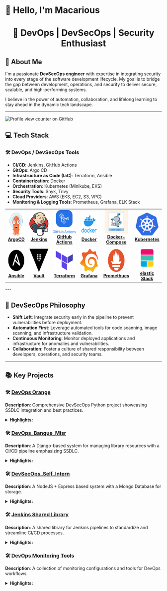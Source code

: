 
# 👋 Hello, I'm **Macarious**  
<h1 align="center">🚀 <b>DevOps | DevSecOps | Security Enthusiast</b></h1>

## 🌟 **About Me**
I'm a passionate **DevSecOps engineer** with expertise in integrating security into every stage of the software development lifecycle. My goal is to bridge the gap between development, operations, and security to deliver secure, scalable, and high-performing systems.

I believe in the power of automation, collaboration, and lifelong learning to stay ahead in the dynamic tech landscape.

---
![Profile view counter on GitHub](https://komarev.com/ghpvc/?username=Macarious-GK) 


## 💻 **Tech Stack**
### 🛠️ DevOps / DevSecOps Tools
- **CI/CD**: Jenkins, GitHub Actions
- **GitOps**: Argo CD
- **Infrastructure as Code (IaC)**: Terraform, Ansible  
- **Containerization**: Docker
- **Orchestration**: Kubernetes (Minikube, EKS)  
- **Security Tools**: Snyk, Trivy
- **Cloud Providers**: AWS (EKS, EC2, S3, VPC)
- **Monitoring & Logging Tools**: Prometheus, Grafana, ELK Stack
<center>
<table>
  <tr>
    <td align="center"><a href="https://github.com/Macarious-GK/DevOps_Orange/tree/main/ArgoCD"><img src="Images/argo.png" width="75px;" height="75px;" alt="argocd"/><br /><b>ArgoCD</b></a></td>
    <td align="center"><a href="https://github.com/Macarious-GK/DevOps_Banque_Misr/tree/main/Jenkins"><img src="Images/jenkins.png" width="75px;" height="75px;" alt="jenkins"/><br /><b>Jenkins</b></a></td>
    <td align="center"><a href="https://github.com/Macarious-GK/DevSecOps_Self_Intern/tree/main/.github/workflows"><img src="Images/githubactions.png" width="100px;" height="75px;" alt="GitHub Actions"/><br /><b>GitHub Actions</b></a></td>
    <td align="center"><a href=""><img src="Images/docker.png" width="75px;" height="75px;" alt="docker" /><br /><b>Docker</b></a></td>
    <td align="center"><a href="https://github.com/Macarious-GK/DevSecOps_Self_Intern/tree/main/docker-compose"><img src="Images/docker-compose.png" width="75px;" height="75px;" alt="docker-compose"/><br /><b>Docker-Compose</b></a></td>
    <td align="center"><a href="https://github.com/Macarious-GK/DevOps_Orange/tree/main/K8s"><img src="Images/kubernetes.png" width="75px;" height="75px;" alt="kubernetes"/><br /><b>Kubernetes</b></a></td>
  </tr>
  <tr>
      <td align="center"><a href="https://github.com/Macarious-GK/DevOps_Orange/tree/main/Ansible"><img src="Images/ansible.png" width="75px;" height="75px;" alt="ansible"/><br /><b>Ansible</b></a></td>
      <td align="center"><a href="https://github.com/Macarious-GK/DevOps_Orange/tree/main/Vault"><img src="Images/vault.png" width="100px;" height="75px;" alt="vault"/><br /><b>Vault</b></a></td>
      <td align="center"><a href="https://github.com/Macarious-GK/DevOps_Orange/tree/main/Terraform"><img src="Images/terraform.png" width="75px;" height="75px;" alt="terraform"/><br /><b>Terraform</b></a></td>
      <td align="center"><a href="https://github.com/Macarious-GK/DevOps-Monitoring.git"><img src="Images/grafana.png" width="75px;" height="75px;" alt="grafana"/><br /><b>Grafana</b></a></td>
      <td align="center"><a href="https://github.com/Macarious-GK/DevOps-Monitoring.git"><img src="Images/promethues.png" width="100px;" height="75px;" alt="promethues"/><br /><b>Promethues</b></a></td>
      <td align="center"><a href="https://github.com/Macarious-GK/DevOps_Orange/tree/main/ELK"><img src="Images/elastic.png" width="75px;" height="75px;" alt="elastic"/><br /><b>elastic Stack</b></a></td>
  </tr>
</table>
</center>
---

## 🔐 **DevSecOps Philosophy**
- **Shift Left**: Integrate security early in the pipeline to prevent vulnerabilities before deployment.  
- **Automation First**: Leverage automated tools for code scanning, image scanning, and infrastructure validation.  
- **Continuous Monitoring**: Monitor deployed applications and infrastructure for anomalies and vulnerabilities.  
- **Collaboration**: Foster a culture of shared responsibility between developers, operations, and security teams.  

---

## 📚 **Key Projects**
### 🛠️ [DevOps Orange](https://github.com/Macarious-GK/DevOps_Orange.git)  
**Description**: Comprehensive DevSecOps Python project showcasing SSDLC integration and best practices.  
<details>
<summary><b>Highlights:</b></summary>  

  - **DevSecOps SSDLC Integration**: Embeds security testing early in the development lifecycle using a "shift-left" approach.  
  - **Dockerization Best Practices**: Multi-stage Docker builds and Docker Compose for efficient and secure container management.  
  - **Kubernetes Orchestration**: AWS EKS for scalable cloud deployments, Minikube for local development, and security best practices like RBAC and Secrets Management.  
  - **Security Tools**: Static Application Security Testing (SAST), Docker image scanning, and linting integrated into CI/CD pipelines.  
  - **Infrastructure as Code**: Ansible, Terraform, and Vagrant for infrastructure provisioning and configuration management.  
  - **GitOps with ArgoCD**: Continuous delivery and automated application synchronization from Git repositories.  
  - **Monitoring System**: Prometheus, Grafana, and Alert Manager for system metrics, visualization, and alerting.  
</details>

### 🛠️ [DevOps_Banque_Misr](https://github.com/Macarious-GK/DevOps_Banque_Misr.git)
**Description**: A Django-based system for managing library resources with a CI/CD pipeline emphasizing SSDLC.  
<details>
<summary><b>Highlights:</b></summary>  

  - Multi-stage Docker builds for efficiency and security.  
  - Kubernetes deployment using EKS with persistent volume support.  
  - Jenkins pipeline integrating Flake8, unit tests, and Snyk for vulnerability scanning.
</details>

### 🛠️ [DevSecOps_Self_Intern](https://github.com/Macarious-GK/DevSecOps_Self_Intern.git)
**Description**: A NodeJS + Express based system with a Mongo Database for storage.  
<details>
<summary><b>Highlights:</b></summary>

  - Multi-stage Docker builds for efficiency and security.
  - Docker Compose deployment with monitoring and visualization.
  - Kubernetes deployment and Kustomize for multiple deployment environments.
  - Jenkins pipelines & GitHub Actions integrating unit tests and Snyk for vulnerability scanning.
  - Applying GitOps principles using ArgoCD.
  - Using Terraform for Infrastructure as Code to manage cloud resources.
</details>

### 🛠️ [Jenkins Shared Library](https://github.com/Macarious-GK/Jenkins-Shared-Library.git)
**Description**: A shared library for Jenkins pipelines to standardize and streamline CI/CD processes.  
<details>
<summary><b>Highlights:</b></summary>

  - Includes functions for Docker image scanning, pipeline automation, and more.  
  - Enables reusability and consistency across pipelines.  
</details>

### 🛠️ [DevOps Monitoring Tools](https://github.com/Macarious-GK/DevOps-Monitoring.git)  
**Description**: A collection of monitoring configurations and tools for DevOps workflows.  
<details>
<summary><b>Highlights:</b></summary>

- Includes Prometheus and Grafana setups for system metrics and alerting.  
- Enables real-time monitoring of application and infrastructure health.
</details>


